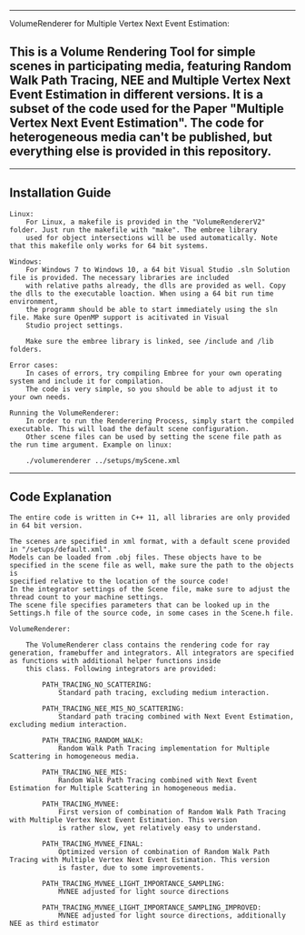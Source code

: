 ------------------------
VolumeRenderer for Multiple Vertex Next Event Estimation:

This is a Volume Rendering Tool for simple scenes in participating media, 
featuring Random Walk Path Tracing, NEE and Multiple Vertex Next Event Estimation in different versions.
It is a subset of the code used for the Paper "Multiple Vertex Next Event Estimation". The code for
heterogeneous media can't be published, but everything else is provided in this repository.
------------------------

------------------------
Installation Guide
------------------------
			
	Linux:
		For Linux, a makefile is provided in the "VolumeRendererV2" folder. Just run the makefile with "make". The embree library
		used for object intersections will be used automatically. Note that this makefile only works for 64 bit systems.
		
	Windows:
		For Windows 7 to Windows 10, a 64 bit Visual Studio .sln Solution file is provided. The necessary libraries are included
		with relative paths already, the dlls are provided as well. Copy the dlls to the executable loaction. When using a 64 bit run time environment,
		the programm should be able to start immediately using the sln file. Make sure OpenMP support is acitivated in Visual
		Studio project settings.
		
		Make sure the embree library is linked, see /include and /lib folders.
		
	Error cases:
		In cases of errors, try compiling Embree for your own operating system and include it for compilation.
		The code is very simple, so you should be able to adjust it to your own needs.
		
	Running the VolumeRenderer:
		In order to run the Renderering Process, simply start the compiled executable. This will load the default scene configuration.
		Other scene files can be used by setting the scene file path as the run time argument. Example on linux:
		
		./volumerenderer ../setups/myScene.xml
		
------------------------
Code Explanation
------------------------

	The entire code is written in C++ 11, all libraries are only provided in 64 bit version. 

	The scenes are specified in xml format, with a default scene provided in "/setups/default.xml". 	
	Models can be loaded from .obj files. These objects have to be specified in the scene file as well, make sure the path to the objects is 
	specified relative to the location of the source code!
	In the integrator settings of the Scene file, make sure to adjust the thread count to your machine settings. 
	The scene file specifies parameters that can be looked up in the Settings.h file of the source code, in some cases in the Scene.h file.
	
	VolumeRenderer:
	
		The VolumeRenderer class contains the rendering code for ray generation, framebuffer and integrators. All integrators are specified as functions with additional helper functions inside
		this class. Following integrators are provided:
		
			PATH_TRACING_NO_SCATTERING: 
				Standard path tracing, excluding medium interaction.
				
			PATH_TRACING_NEE_MIS_NO_SCATTERING:
				Standard path tracing combined with Next Event Estimation, excluding medium interaction.
				
			PATH_TRACING_RANDOM_WALK:
				Random Walk Path Tracing implementation for Multiple Scattering in homogeneous media.
				
			PATH_TRACING_NEE_MIS:
				Random Walk Path Tracing combined with Next Event Estimation for Multiple Scattering in homogeneous media.
				
			PATH_TRACING_MVNEE:
				First version of combination of Random Walk Path Tracing with Multiple Vertex Next Event Estimation. This version
				is rather slow, yet relatively easy to understand. 
				
			PATH_TRACING_MVNEE_FINAL:
				Optimized version of combination of Random Walk Path Tracing with Multiple Vertex Next Event Estimation. This version
				is faster, due to some improvements.  
				
			PATH_TRACING_MVNEE_LIGHT_IMPORTANCE_SAMPLING:
				MVNEE adjusted for light source directions
				
			PATH_TRACING_MVNEE_LIGHT_IMPORTANCE_SAMPLING_IMPROVED: 
				MVNEE adjusted for light source directions, additionally NEE as third estimator
				
